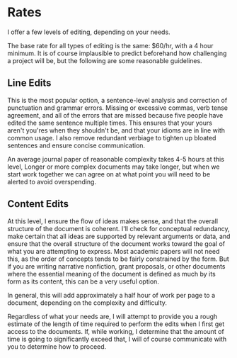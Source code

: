 # Rates 
I offer a few levels of editing, depending on your needs. 

The base rate for all types of editing is the same: $60/hr, with a 4 hour minimum. It is of course implausible to predict beforehand how challenging a project will be, but the following are some reasonable guidelines. 

## Line Edits

This is the most popular option, a sentence-level analysis and correction of punctuation and grammar errors. Missing or excessive commas, verb tense agreement, and all of the errors that are missed because five people have edited the same sentence multiple times. This ensures that your yours aren't you'res when they shouldn't be, and that your idioms are in line with common usage. I also remove redundant verbiage to tighten up bloated sentences and ensure concise communication. 

An average journal paper of reasonable complexity takes 4-5 hours at this level, Longer or more complex documents may take longer, but when we start work together we can agree on at what point you will need to be alerted to avoid overspending. 

## Content Edits

At this level, I ensure the flow of ideas makes sense, and that the overall structure of the document is coherent. I'll check for conceptual redundancy, make certain that all ideas are supported by relevant arguments or data, and ensure that the overall structure of the document works toward the goal of what you are attempting to express. Most academic papers will not need this, as the order of concepts tends to be fairly constrained by the form. But if you are writing narrative nonfiction, grant proposals, or other documents where the essential meaning of the document is defined as much by its form as its content, this can be a very useful option. 

In general, this will add approximately a half hour of work per page to a document, depending on the complexity and difficulty. 

Regardless of what your needs are, I will attempt to provide you a rough estimate of the length of time required to perform the edits when I first get access to the documents. If, while working, I determine that the amount of time is going to significantly exceed that, I will of course communicate with you to determine how to proceed. 